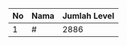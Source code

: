 | No | Nama            | Jumlah Level |
|----|-----------------|--------------|
| 1  | #    |    2886        |

